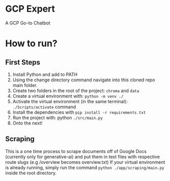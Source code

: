 # GCP Expert
A GCP Go-to Chatbot

# How to run?
## First Steps
1. Install Python and add to PATH
2. Using the change directory command navigate into this cloned repo main folder.
3. Create two folders in the root of the project: `chroma` and `data`
4. Create a virtual environment with: `python -m venv ./`
5. Activate the virtual environment (in the same terminal): `./Scripts/activate` command
6. Install the dependencies with `pip install -r requirements.txt`
7. Run the project with: python `./src/main.py`
8. Onto the next!

## Scraping
This is a one time process to scrape documents off of Google Docs (currently only for generative-ai) and put them in text files with respective route slugs (e.g /overview becomes overview.txt)
If your virtual environment is already running, simply run the command `python ./app/scraping/main.py` inside the root directory.
